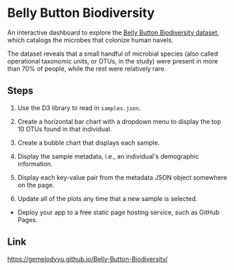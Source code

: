 # Belly Button Biodiversity


An interactive dashboard to explore the [Belly Button Biodiversity dataset](data/samples.json), which catalogs the microbes that colonize human navels.


The dataset reveals that a small handful of microbial species (also called operational taxonomic units, or OTUs, in the study) were present in more than 70% of people, while the rest were relatively rare.


## Steps


1. Use the D3 library to read in `samples.json`.


2. Create a horizontal bar chart with a dropdown menu to display the top 10 OTUs found in that individual.


3. Create a bubble chart that displays each sample.


4. Display the sample metadata, i.e., an individual's demographic information.


5. Display each key-value pair from the metadata JSON object somewhere on the page.


6. Update all of the plots any time that a new sample is selected.


* Deploy your app to a free static page hosting service, such as GitHub Pages. 


## Link
https://gemelodyyu.github.io/Belly-Button-Biodiversity/
